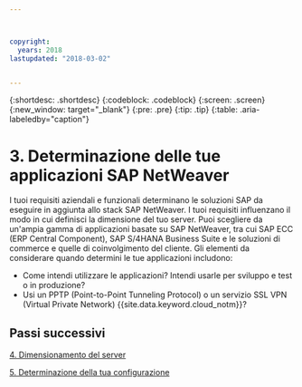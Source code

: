 ```yaml
---



copyright:
  years: 2018
lastupdated: "2018-03-02"


---
```


{:shortdesc: .shortdesc}
{:codeblock: .codeblock}
{:screen: .screen}
{:new_window: target="_blank"}
{:pre: .pre}
{:tip: .tip}
{:table: .aria-labeledby="caption"}


# 3. Determinazione delle tue applicazioni SAP NetWeaver

I tuoi requisiti aziendali e funzionali determinano le soluzioni SAP da eseguire in aggiunta allo stack SAP NetWeaver. I tuoi requisiti influenzano il modo in cui definisci la dimensione del tuo server. Puoi scegliere da un'ampia gamma di applicazioni basate su SAP NetWeaver, tra cui SAP ECC (ERP Central Component), SAP S/4HANA Business Suite e le soluzioni di commerce e quelle di coinvolgimento del cliente. Gli elementi da considerare quando determini le tue applicazioni includono:

  * Come intendi utilizzare le applicazioni? Intendi usarle per sviluppo e test o in produzione?
  * Usi un PPTP (Point-to-Point Tunneling Protocol) o un servizio SSL VPN (Virtual Private Network) {{site.data.keyword.cloud_notm}}?
  
## Passi successivi

  [4. Dimensionamento del server](/docs/infrastructure/sap-netweaver/sap-size-server.html)
  
  [5. Determinazione della tua configurazione](/docs/infrastructure/sap-netweaver/sap-determine-configuration.html)
